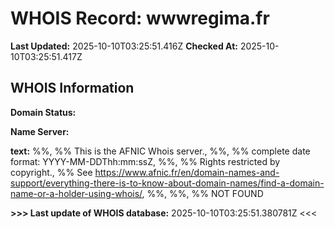 # WHOIS Record: wwwregima.fr

**Last Updated:** 2025-10-10T03:25:51.416Z
**Checked At:** 2025-10-10T03:25:51.417Z

## WHOIS Information

**Domain Status:** 

**Name Server:** 

**text:** %%, %% This is the AFNIC Whois server., %%, %% complete date format: YYYY-MM-DDThh:mm:ssZ, %%, %% Rights restricted by copyright., %% See https://www.afnic.fr/en/domain-names-and-support/everything-there-is-to-know-about-domain-names/find-a-domain-name-or-a-holder-using-whois/, %%, %%, %% NOT FOUND

**>>> Last update of WHOIS database:** 2025-10-10T03:25:51.380781Z <<<

